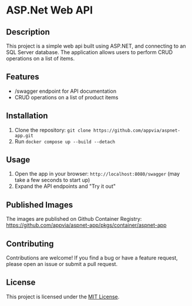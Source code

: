 # ASP.Net Web API

## Description

This project is a simple web api built using ASP.NET, and connecting to an SQL Server database. The application allows users to perform CRUD operations on a list of items.

## Features

- /swagger endpoint for API documentation
- CRUD operations on a list of product items

## Installation

1. Clone the repository: `git clone https://github.com/appvia/aspnet-app.git`
2. Run `docker compose up --build --detach`

## Usage

1. Open the app in your browser: `http://localhost:8080/swagger` (may take a few seconds to start up)
2. Expand the API endpoints and "Try it out"

## Published Images

The images are published on Github Container Registry: https://github.com/appvia/aspnet-app/pkgs/container/aspnet-app

## Contributing

Contributions are welcome! If you find a bug or have a feature request, please open an issue or submit a pull request.

## License

This project is licensed under the [MIT License](LICENSE).
